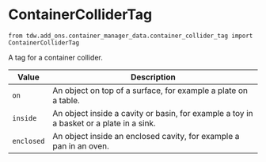 # ContainerColliderTag

`from tdw.add_ons.container_manager_data.container_collider_tag import ContainerColliderTag`

A tag for a container collider.

| Value | Description |
| --- | --- |
| `on` | An object on top of a surface, for example a plate on a table. |
| `inside` | An object inside a cavity or basin, for example a toy in a basket or a plate in a sink. |
| `enclosed` | An object inside an enclosed cavity, for example a pan in an oven. |